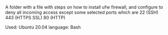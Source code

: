 A folder with a file with steps on how to install ufw firewall, and configure to deny all incoming access except some selected ports which are 
    22 (SSH)
    443 (HTTPS SSL)
    80 (HTTP)


Used: Ubuntu 20.04
language: Bash
